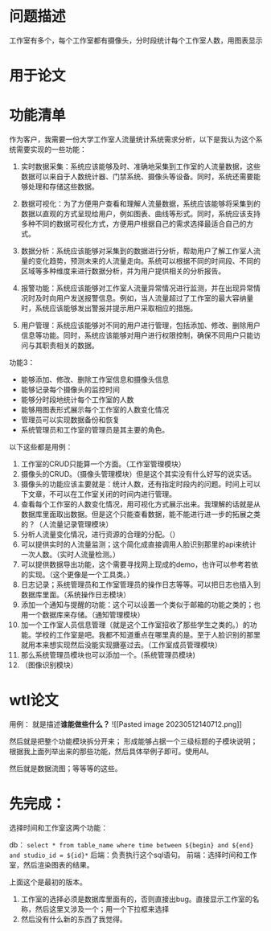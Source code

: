 # 问题描述
工作室有多个，每个工作室都有摄像头，分时段统计每个工作室人数，用图表显示

# 用于论文

# 功能清单
作为客户，我需要一份大学工作室人流量统计系统需求分析，以下是我认为这个系统需要实现的一些功能：

1.  实时数据采集：系统应该能够及时、准确地采集到工作室的人流量数据，这些数据可以来自于人数统计器、门禁系统、摄像头等设备。同时，系统还需要能够处理和存储这些数据。
    
2.  数据可视化：为了方便用户查看和理解人流量数据，系统应该能够将采集到的数据以直观的方式呈现给用户，例如图表、曲线等形式。同时，系统应该支持多种不同的数据可视化方式，方便用户根据自己的需求选择最适合自己的方式。
    
3.  数据分析：系统应该能够对采集到的数据进行分析，帮助用户了解工作室人流量的变化趋势，预测未来的人流量走向。系统可以根据不同的时间段、不同的区域等多种维度来进行数据分析，并为用户提供相关的分析报告。
    
4.  报警功能：系统应该能够对工作室人流量异常情况进行监测，并在出现异常情况时及时向用户发送报警信息。例如，当人流量超过了工作室的最大容纳量时，系统应该能够发出警报并提示用户采取相应的措施。
    
5.  用户管理：系统应该能够对不同的用户进行管理，包括添加、修改、删除用户信息等功能。同时，系统应该能够对用户进行权限控制，确保不同用户只能访问与其职责相关的数据。



功能3：
-   能够添加、修改、删除工作室信息和摄像头信息
-   能够记录每个摄像头的监控时间
-   能够分时段地统计每个工作室的人数
-   能够用图表形式展示每个工作室的人数变化情况
-   管理员可以实现数据备份和恢复
-   系统管理员和工作室的管理员是其主要的角色。

以下这些都是用例：
1.  工作室的CRUD只能算一个方面。（工作室管理模块）
2.  摄像头的CRUD。（摄像头管理模块）但是这个其实没有什么好写的说实话。
3. 摄像头的功能应该主要就是：统计人数，还有指定时段内的问题。时间上可以下文章，不可以在工作室关闭的时间内进行管理。
4.  查看每个工作室的人数变化情况，用可视化方式展示出来。我理解的话就是从数据库里面取出数据。但是这个只能查看数据，能不能进行进一步的拓展之类的？（人流量记录管理模块）
5. 分析人流量变化情况，进行资源的合理的分配。（）
6. 可以提供实时的人流量监测；这个简化成直接调用人脸识别那里的api来统计一次人数。（实时人流量检测。）
7. 可以提供数据导出功能，这个需要寻找网上现成的demo，也许可以参考若依的实现。（这个更像是一个工具类。）
8. 日志记录；系统管理员和工作室管理员的操作日志等等。可以把日志也插入到数据库里面。（系统操作日志模块）
9. 添加一个通知与提醒的功能：这个可以设置一个类似于邮箱的功能之类的；也用一个数据库来存储。（通知管理模块）
10. 加一个工作室人员信息管理（就是这个工作室招收了那些学生之类的。）的功能。学校的工作室是吧。我都不知道重点在哪里真的是。至于人脸识别的那里就用本来想实现然后没能实现搪塞过去。（工作室成员管理模块）
11. 那么系统管理员模块也可以添加一个。(系统管理员模块)
12. （图像识别模块）


# wtl论文
用例：
就是描述**谁能做些什么？**
![[Pasted image 20230512140712.png]]

然后就是把整个功能模块拆分开来；
形成能够占据一个三级标题的子模块说明；
根据我上面列举出来的那些功能，然后具体举例子即可。使用AI。

然后就是数据流图；等等等的这些。


# 先完成：
选择时间和工作室这两个功能：

db： `select * from table_name where time between ${begin} and ${end} and studio_id = ${id}*`
后端：负责执行这个sql语句。
前端：选择时间和工作室，然后渲染图表的结果。

上面这个是最初的版本。
1. 工作室的选择必须是数据库里面有的，否则直接出bug。直接显示工作室的名称，然后这里又涉及一个；用一个下拉框来选择
2. 然后没有什么新的东西了我觉得。




